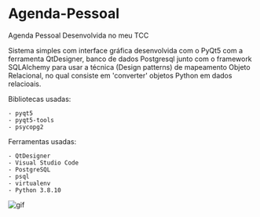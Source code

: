 # Agenda-Pessoal

Agenda Pessoal Desenvolvida no meu TCC

Sistema simples com interface gráfica desenvolvida com o PyQt5 com a ferramenta QtDesigner, banco de dados Postgresql junto com o framework SQLAlchemy para usar a técnica (Design patterns) de mapeamento Objeto Relacional, no qual consiste em 'converter' objetos Python em dados relacioais.

Bibliotecas usadas:

    - pyqt5
    - pyqt5-tools
    - psycopg2

Ferramentas usadas: 

    - QtDesigner
    - Visual Studio Code
    - PostgreSQL
    - psql
    - virtualenv
    - Python 3.8.10


![gif](https://github.com/jao-victor/Agenda-Pessoal/blob/main/exemplo_agenda.gif)